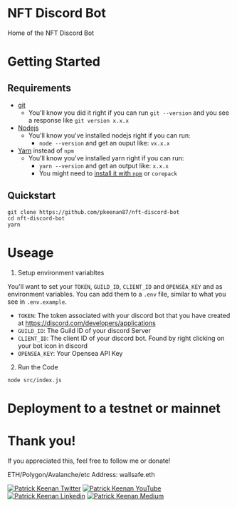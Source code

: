 # NFT Discord Bot

Home of the NFT Discord Bot

# Getting Started

## Requirements

-   [git](https://git-scm.com/book/en/v2/Getting-Started-Installing-Git)
    -   You'll know you did it right if you can run `git --version` and you see a response like `git version x.x.x`
-   [Nodejs](https://nodejs.org/en/)
    -   You'll know you've installed nodejs right if you can run:
        -   `node --version` and get an ouput like: `vx.x.x`
-   [Yarn](https://yarnpkg.com/getting-started/install) instead of `npm`
    -   You'll know you've installed yarn right if you can run:
        -   `yarn --version` and get an output like: `x.x.x`
        -   You might need to [install it with `npm`](https://classic.yarnpkg.com/lang/en/docs/install/) or `corepack`

## Quickstart

```
git clone https://github.com/pkeenan87/nft-discord-bot
cd nft-discord-bot
yarn
```

# Useage

1. Setup environment variabltes

You'll want to set your `TOKEN`, `GUILD_ID`, `CLIENT_ID` and `OPENSEA_KEY` and as environment variables. You can add them to a `.env` file, similar to what you see in `.env.example`.

-   `TOKEN`: The token associated with your discord bot that you have created at https://discord.com/developers/applications
-   `GUILD_ID`: The Guild ID of your discord Server
-   `CLIENT_ID`: The client ID of your discord bot. Found by right clicking on your bot icon in discord
-   `OPENSEA_KEY`: Your Opensea API Key

2. Run the Code

```
node src/index.js
```

# Deployment to a testnet or mainnet

# Thank you!

If you appreciated this, feel free to follow me or donate!

ETH/Polygon/Avalanche/etc Address: wallsafe.eth

[![Patrick Keenan Twitter](https://img.shields.io/badge/Twitter-1DA1F2?style=for-the-badge&logo=twitter&logoColor=white)](https://twitter.com/wallsafe_pat)
[![Patrick Keenan YouTube](https://img.shields.io/badge/YouTube-FF0000?style=for-the-badge&logo=youtube&logoColor=white)](https://www.youtube.com/channel/UC_sJkIZDK2gujnB1IDLBmOw)
[![Patrick Keenan Linkedin](https://img.shields.io/badge/LinkedIn-0077B5?style=for-the-badge&logo=linkedin&logoColor=white)](https://www.linkedin.com/in/patrick-keenan-b4742285)
[![Patrick Keenan Medium](https://img.shields.io/badge/Medium-000000?style=for-the-badge&logo=medium&logoColor=white)](https://medium.com/wallsafe)
